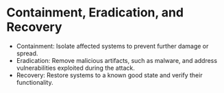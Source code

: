 # Containment, Eradication, and Recovery
- Containment: Isolate affected systems to prevent further damage or spread.
- Eradication: Remove malicious artifacts, such as malware, and address vulnerabilities exploited during the attack.
- Recovery: Restore systems to a known good state and verify their functionality.
